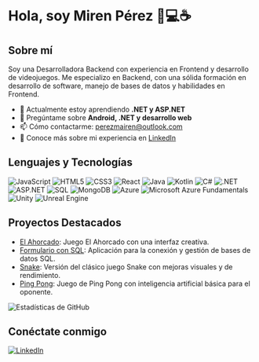 # Hola, soy Miren Pérez 👋💻☕
## Sobre mí
Soy una Desarrolladora Backend con experiencia en Frontend y desarrollo de videojuegos. Me especializo en Backend, con una sólida formación en desarrollo de software, manejo de bases de datos y habilidades en Frontend.

- 🌱 Actualmente estoy aprendiendo **.NET y ASP.NET**
- 💬 Pregúntame sobre **Android, .NET y desarrollo web**
- 📫 Cómo contactarme: [perezmairen@outlook.com](mailto:perezmairen@outlook.com)
- 📄 Conoce más sobre mi experiencia en [LinkedIn](https://www.linkedin.com/in/miren-p%C3%A9rez-ruiz-1aa028222/)

## Lenguajes y Tecnologías
![JavaScript](https://img.shields.io/badge/-JavaScript-yellow?style=flat&logo=javascript) 
![HTML5](https://img.shields.io/badge/-HTML5-orange?style=flat&logo=html5) 
![CSS3](https://img.shields.io/badge/-CSS3-blue?style=flat&logo=css3) 
![React](https://img.shields.io/badge/-React-blue?style=flat&logo=react) 
![Java](https://img.shields.io/badge/-Java-red?style=flat&logo=java) 
![Kotlin](https://img.shields.io/badge/-Kotlin-purple?style=flat&logo=kotlin) 
![C#](https://img.shields.io/badge/-C%23-blue?style=flat&logo=c-sharp) 
![.NET](https://img.shields.io/badge/-.NET-blueviolet?style=flat&logo=dot-net) 
![ASP.NET](https://img.shields.io/badge/-ASP.NET-blueviolet?style=flat&logo=dot-net) 
![SQL](https://img.shields.io/badge/-SQL-lightgrey?style=flat&logo=sql) 
![MongoDB](https://img.shields.io/badge/-MongoDB-green?style=flat&logo=mongodb)
![Azure](https://img.shields.io/badge/-Azure-blue?style=flat&logo=microsoft-azure)
![Microsoft Azure Fundamentals](https://img.shields.io/badge/-Microsoft%20Azure%20Fundamentals-blue?style=flat&logo=microsoft-azure)
![Unity](https://img.shields.io/badge/-Unity-black?style=flat&logo=unity) 
![Unreal Engine](https://img.shields.io/badge/-Unreal%20Engine-black?style=flat&logo=unreal-engine) 

## Proyectos Destacados
- [El Ahorcado](https://github.com/MairenPerez/JuegosJS): Juego El Ahorcado con una interfaz creativa.
- [Formulario con SQL](https://github.com/MairenPerez/FormConexionSQL): Aplicación para la conexión y gestión de bases de datos SQL.
- [Snake](https://github.com/MairenPerez/Snake): Versión del clásico juego Snake con mejoras visuales y de rendimiento.
- [Ping Pong](https://github.com/MairenPerez/PingPong): Juego de Ping Pong con inteligencia artificial básica para el oponente.

![Estadísticas de GitHub](https://github-readme-stats.vercel.app/api?username=MairenPerez&show_icons=true&theme=radical)

## Conéctate conmigo
[![LinkedIn](https://img.shields.io/badge/LinkedIn-blue)](https://www.linkedin.com/in/miren-p%C3%A9rez-ruiz-1aa028222/)
